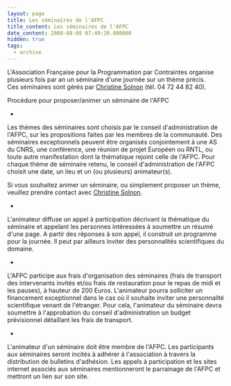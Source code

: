 ```yaml
---
layout: page
title: Les séminaires de l'AFPC
title_content: Les séminaires de l'AFPC
date_content: 2008-08-09 07:49:20.000000
hidden: true
tags:
  - archive
---
```

L'Association Française pour la Programmation par Contraintes organise
plusieurs fois par an un séminaire d'une journée sur un thème précis.  
Ces séminaires sont gérés par [Christine
Solnon](mailto:christine.solnon%20at%20liris.cnrs.fr) (tél. 04 72 44 82 40).



Procédure pour proposer/animer un séminaire de l'AFPC





  * 

Les thèmes des séminaires sont choisis par le conseil d'administration de
l'AFPC, sur les propositions faites par les membres de la communauté. Des
séminaires exceptionnels peuvent être organisés conjointement à une AS du
CNRS, une conférence, une réunion de projet Européen ou RNTL, ou toute autre
manifestation dont la thématique rejoint celle de l'AFPC. Pour chaque thème de
séminaire retenu, le conseil d'administration de l'AFPC choisit une date, un
lieu et un (ou plusieurs) animateur(s).

Si vous souhaitez animer un séminaire, ou simplement proposer un thème,
veuillez prendre contact avec [Christine
Solnon](mailto:christine.solnon%20at%20liris.cnrs.fr).



  * 

L'animateur diffuse un appel à participation décrivant la thématique du
séminaire et appelant les personnes intéressées à soumettre un résumé d'une
page. A partir des réponses à son appel, il construit un programme pour la
journée. Il peut par ailleurs inviter des personnalités scientifiques du
domaine.





  * 

L'AFPC participe aux frais d'organisation des séminaires (frais de transport
des intervenants invités et/ou frais de restauration pour le repas de midi et
les pauses), à hauteur de 200 Euros. L'animateur pourra solliciter un
financement exceptionnel dans le cas où il souhaite inviter une personnalité
scientifique venant de l'étranger. Pour cela, l'animateur du séminaire devra
soumettre à l'approbation du conseil d'administration un budget prévisionnel
détaillant les frais de transport.





  * 

L'animateur d'un séminaire doit être membre de l'AFPC. Les participants aux
séminaires seront incités à adhérer à l'association à travers la distribution
de bulletins d'adhésion. Les appels à participation et les sites internet
associés aux séminaires mentionneront le parrainage de l'AFPC et mettront un
lien sur son site.





